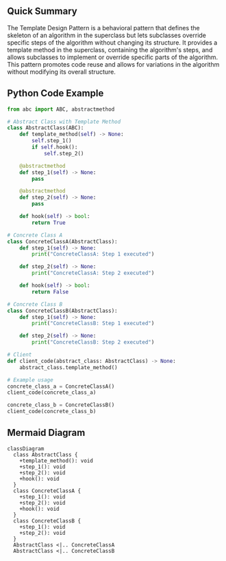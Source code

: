 ## Quick Summary

The Template Design Pattern is a behavioral pattern that defines the skeleton of an algorithm in the superclass but lets subclasses override specific steps of the algorithm without changing its structure. It provides a template method in the superclass, containing the algorithm's steps, and allows subclasses to implement or override specific parts of the algorithm. This pattern promotes code reuse and allows for variations in the algorithm without modifying its overall structure.
## Python Code Example
```python
from abc import ABC, abstractmethod

# Abstract Class with Template Method
class AbstractClass(ABC):
    def template_method(self) -> None:
        self.step_1()
        if self.hook():
	        self.step_2()

    @abstractmethod
    def step_1(self) -> None:
        pass

    @abstractmethod
    def step_2(self) -> None:
        pass

    def hook(self) -> bool:
        return True

# Concrete Class A
class ConcreteClassA(AbstractClass):
    def step_1(self) -> None:
        print("ConcreteClassA: Step 1 executed")

    def step_2(self) -> None:
        print("ConcreteClassA: Step 2 executed")

    def hook(self) -> bool:
        return False

# Concrete Class B
class ConcreteClassB(AbstractClass):
    def step_1(self) -> None:
        print("ConcreteClassB: Step 1 executed")

    def step_2(self) -> None:
        print("ConcreteClassB: Step 2 executed")

# Client
def client_code(abstract_class: AbstractClass) -> None:
    abstract_class.template_method()

# Example usage
concrete_class_a = ConcreteClassA()
client_code(concrete_class_a)

concrete_class_b = ConcreteClassB()
client_code(concrete_class_b)
```
## Mermaid Diagram
```mermaid
classDiagram
  class AbstractClass {
    +template_method(): void
    +step_1(): void
    +step_2(): void
    +hook(): void
  }
  class ConcreteClassA {
    +step_1(): void
    +step_2(): void
    +hook(): void
  }
  class ConcreteClassB {
    +step_1(): void
    +step_2(): void
  }
  AbstractClass <|.. ConcreteClassA
  AbstractClass <|.. ConcreteClassB
```

